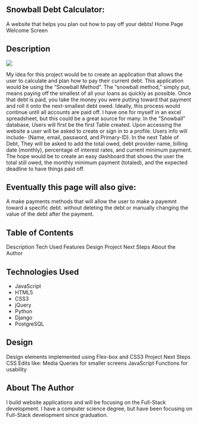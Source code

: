 ## Snowball Debt Calculator:
A website that helps you plan out how to pay off your debts!
Home Page Welcome Screen

## Description

<img src="https://i.imgur.com/C4UIQfP.png">

My idea for this project would be to create an application that allows the user to calculate and plan how to pay their current debt.  This application would be using the “Snowball Method”.  The “snowball method,” simply put, means paying off the smallest of all your loans as quickly as possible. Once that debt is paid, you take the money you were putting toward that payment and roll it onto the next-smallest debt owed. Ideally, this process would continue until all accounts are paid off.
I have one for myself in an excel spreadsheet, but this could be a great source for many.
In the “Snowball” database, Users will first be the first Table created.   Upon accessing the website a user will be asked to create or sign in to a profile.  Users info will include- (Name, email, password, and Primary-ID).  In the next Table of Debt, They will be asked to add the total owed, debt provider name, billing date (monthly), percentage of interest rates, and current minimum payment.
The hope would be to create an easy dashboard that shows the user the total still owed, the monthly minimum payment (totaled), and the expected deadline to have things paid off.

## Eventually this page will also give:

A make payments methods that will allow the user to make a payemnt toward a specific debt. without deleting the debt or manually changing the value of the debt after the payment.


## Table of Contents
Description
Tech Used
Features
Design
Project Next Steps
About the Author


## Technologies Used
* JavaScript
* HTML5
* CSS3
* jQuery
* Python
* Django
* PostgreSQL

## Design
Design elements implemented using Flex-box and CSS3
Project Next Steps
CSS Edits like:
Media Queries for smaller screens
JavaScript Functions for usability

## About The Author
I build website applications and will be focusing on the Full-Stack development. I have a computer science degree, but have been focusing on Full-Stack development since graduation.